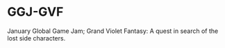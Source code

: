 # GGJ-GVF
January Global Game Jam; Grand Violet Fantasy: A quest in search of the lost side characters.
